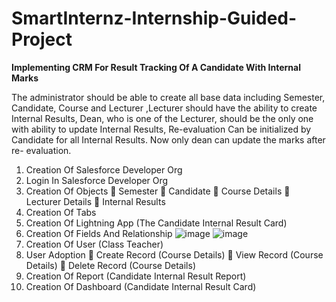 # SmartInternz-Internship-Guided-Project
**Implementing CRM For Result Tracking Of A Candidate With Internal Marks**


The administrator should be able to create all base data including Semester, Candidate, Course and Lecturer ,Lecturer should have the ability to create Internal Results, Dean, who is one of the Lecturer, should be the only one with ability to update Internal Results, Re-evaluation Can be initialized by Candidate for all Internal Results. Now only dean can update the marks after re- evaluation.


1. Creation Of Salesforce Developer Org
2. Login In Salesforce Developer Org
3. Creation Of Objects
 Semester
 Candidate
 Course Details
 Lecturer Details
 Internal Results
4. Creation Of Tabs
5. Creation Of Lightning App (The Candidate Internal Result Card)
6. Creation Of Fields And Relationship
![image](https://github.com/Cheshta300899/SmartInternz-Internship-Guided-Project/assets/85059628/aa4a104e-d62e-41d5-ba7a-60aefc10d6a4)
![image](https://github.com/Cheshta300899/SmartInternz-Internship-Guided-Project/assets/85059628/82e3c671-e106-4f1d-a9ce-11223b0c3d53)
7. Creation Of User (Class Teacher)
8. User Adoption
 Create Record (Course Details)
 View Record (Course Details)
 Delete Record (Course Details)
9. Creation Of Report (Candidate Internal Result Report)
10. Creation Of Dashboard (Candidate Internal Result Card)
